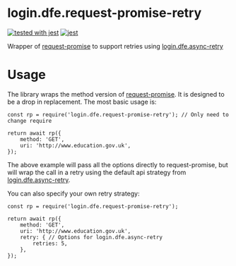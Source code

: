 # login.dfe.request-promise-retry
[![tested with jest](https://img.shields.io/badge/tested_with-jest-99424f.svg)](https://github.com/facebook/jest) [![jest](https://jestjs.io/img/jest-badge.svg)](https://github.com/facebook/jest)

Wrapper of [request-promise](https://github.com/request/request-promise) to support retries using [login.dfe.async-retry](https://github.com/DFE-Digital/login.dfe.async-retry)

# Usage

The library wraps the method version of [request-promise](https://github.com/request/request-promise).
It is designed to be a drop in replacement. The most basic usage is:

```
const rp = require('login.dfe.request-promise-retry'); // Only need to change require

return await rp({
    method: 'GET',
    uri: 'http://www.education.gov.uk',
});
```

The above example will pass all the options directly to request-promise, but will wrap the call in a retry using the default api strategy from [login.dfe.async-retry](https://github.com/DFE-Digital/login.dfe.async-retry).


You can also specify your own retry strategy:

```
const rp = require('login.dfe.request-promise-retry');

return await rp({
    method: 'GET',
    uri: 'http://www.education.gov.uk',
    retry: { // Options for login.dfe.async-retry
        retries: 5,
    },
});
```
